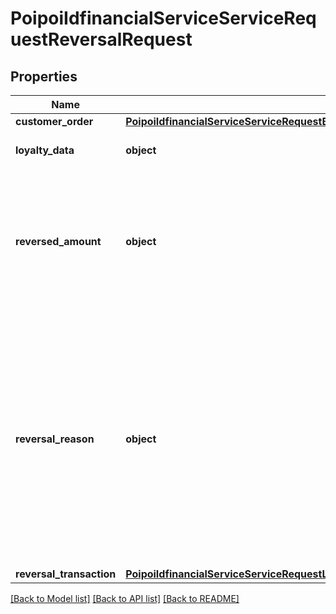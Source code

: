 # PoipoiIdfinancialServiceServiceRequestReversalRequest

## Properties
Name | Type | Description | Notes
------------ | ------------- | ------------- | -------------
**customer_order** | [**PoipoiIdfinancialServiceServiceRequestBalanceInquiryRequestLoyaltyAccountRequestCustomerOrder**](PoipoiIdfinancialServiceServiceRequestBalanceInquiryRequestLoyaltyAccountRequestCustomerOrder.md) |  | [optional] 
**loyalty_data** | **object** | Data linked to card loyalty during payment. | [optional] 
**reversed_amount** | **object** | Number of monetary units specified in a currency where the unit of currency is implied by the context and compliant with ISO 4217. The decimal separator is a dot. Note: a zero amount is considered a positive amount.&lt;br/&gt; | [optional] 
**reversal_reason** | **object** | Reason of the payment or loyalty reversal.&lt;br/&gt;- **CUSC: CustomerCancellation**  : *Customer cancels the transaction.*&lt;br/&gt;- **MALF: Malfuntion**  : *Reversal after a suspection of malfunction of the POI system.*&lt;br/&gt;- **MERC: MerchantCancellation**  : *Merchant or Cashier cancels the transaction.*&lt;br/&gt;- **UNAB: UnableToComplete**  : *POI System unable to complete transaction.*&lt;br/&gt; | 
**reversal_transaction** | [**PoipoiIdfinancialServiceServiceRequestLoyaltyRequestTransactionOriginalPOITransaction**](PoipoiIdfinancialServiceServiceRequestLoyaltyRequestTransactionOriginalPOITransaction.md) |  | [optional] 

[[Back to Model list]](../README.md#documentation-for-models) [[Back to API list]](../README.md#documentation-for-api-endpoints) [[Back to README]](../README.md)

